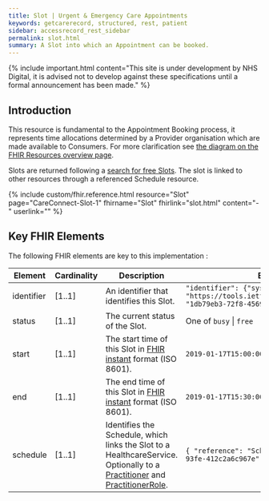 ```yaml
---
title: Slot | Urgent & Emergency Care Appointments
keywords: getcarerecord, structured, rest, patient
sidebar: accessrecord_rest_sidebar
permalink: slot.html
summary: A Slot into which an Appointment can be booked.
---
```


{% include important.html content="This site is under development by NHS Digital, it is advised not to develop against these specifications until a formal announcement has been made." %}

## Introduction ##
This resource is fundamental to the Appointment Booking process, it represents time allocations determined by a Provider organisation which are made available to Consumers. For more clarification see <a href='resources_overview.html#urgent--emergency-care-appointments-apis'>the diagram on the FHIR Resources overview page</a>.

Slots are returned following a <a href='search_free_slots.html'>search for free Slots</a>. The slot is linked to other resources through a referenced Schedule resource.

{% include custom/fhir.reference.html resource="Slot" page="CareConnect-Slot-1" fhirname="Slot" fhirlink="slot.html" content="-" userlink="" %}

## Key FHIR Elements ##

The following FHIR elements are key to this implementation :

| Element | Cardinality | Description | Example(s) |
| --- | --- | --- | --- |
| identifier | [1..1] | An identifier that identifies this Slot. | `"identifier": {"system": "https://tools.ietf.org/html/rfc4122","value": "1db79eb3-72f8-4569-a8dc-af8759797e0f"},` |
| status | [1..1] | The current status of the Slot. | One of `busy` \| `free` |
| start | [1..1] | The start time of this Slot in <a href='http://hl7.org/fhir/STU3/datatypes.html#instant'>FHIR instant</a> format (ISO 8601). | `2019-01-17T15:00:00.000Z` |
| end | [1..1] | The end time of this Slot in <a href='http://hl7.org/fhir/STU3/datatypes.html#instant'>FHIR instant</a> format (ISO 8601). | `2019-01-17T15:30:00.000Z` |
| schedule | [1..1] | Identifies the Schedule, which links the Slot to a HealthcareService.<br/> Optionally to a <a href='practitioner.html'>Practitioner</a> and <a href='practitioner_role.html'>PractitionerRole</a>. | `{ "reference": "Schedule/0dbff4a3-fa40-4f9f-93fe-412c2a6c967e" }` |